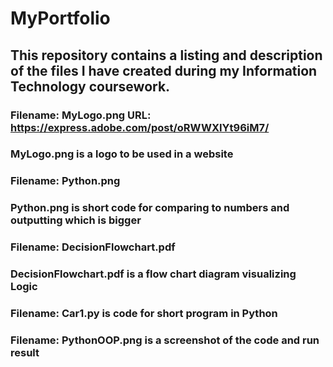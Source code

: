 # MyPortfolio
## This repository contains a listing and description of the files I have created during my Information Technology coursework.
### Filename: MyLogo.png URL: https://express.adobe.com/post/oRWWXIYt96iM7/
### MyLogo.png is a logo to be used in a website
### Filename: Python.png
### Python.png is short code for comparing to numbers and outputting which is bigger
### Filename: DecisionFlowchart.pdf
### DecisionFlowchart.pdf is a flow chart diagram visualizing Logic
### Filename: Car1.py is code for short program in Python
### Filename: PythonOOP.png is a screenshot of the code and run result
